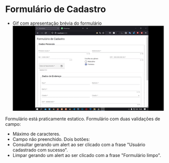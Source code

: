 # Formulário de Cadastro

* Gif com apresentação brévia do formulário
![Gif](gif/../gif-exemple-readme/exemple.gif)

Formulário está praticamente estatico.
Formulário com duas validações de campo:
* Máximo de caracteres.
* Campo não preenchido.
Dois botões:
* Consultar gerando um alert ao ser clicado com a frase "Usuário cadastrado com sucesso".
* Limpar gerando um alert ao ser clicado com a frase "Formulário limpo".
